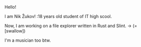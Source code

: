 Hello!

I am Nik Žukov! :18 years old student of IT high scool.

Now, I am working on a file explorer written in Rust and Slint. -> (=[swallow])

I'm a musician too btw.



<!--
**berbenzuel/berbenzuel** is a ✨ _special_ ✨ repository because its `README.md` (this file) appears on your GitHub profile.

Here are some ideas to get you started:

- 🔭 I’m currently working on ...
- 🌱 I’m currently learning ...
- 👯 I’m looking to collaborate on ...
- 🤔 I’m looking for help with ...
- 💬 Ask me about ...
- 📫 How to reach me: ...
- 😄 Pronouns: ...
- ⚡ Fun fact: ...
-->
